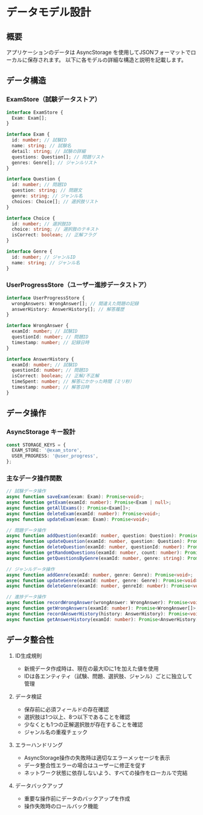 # データモデル設計

## 概要

アプリケーションのデータは AsyncStorage を使用してJSONフォーマットでローカルに保存されます。
以下に各モデルの詳細な構造と説明を記載します。

## データ構造

### ExamStore（試験データストア）

```typescript
interface ExamStore {
  Exam: Exam[];
}

interface Exam {
  id: number; // 試験ID
  name: string; // 試験名
  detail: string; // 試験の詳細
  questions: Question[]; // 問題リスト
  genres: Genre[]; // ジャンルリスト
}

interface Question {
  id: number; // 問題ID
  question: string; // 問題文
  genre: string; // ジャンル名
  choices: Choice[]; // 選択肢リスト
}

interface Choice {
  id: number; // 選択肢ID
  choice: string; // 選択肢のテキスト
  isCorrect: boolean; // 正解フラグ
}

interface Genre {
  id: number; // ジャンルID
  name: string; // ジャンル名
}
```

### UserProgressStore（ユーザー進捗データストア）

```typescript
interface UserProgressStore {
  wrongAnswers: WrongAnswer[]; // 間違えた問題の記録
  answerHistory: AnswerHistory[]; // 解答履歴
}

interface WrongAnswer {
  examId: number; // 試験ID
  questionId: number; // 問題ID
  timestamp: number; // 記録日時
}

interface AnswerHistory {
  examId: number; // 試験ID
  questionId: number; // 問題ID
  isCorrect: boolean; // 正解/不正解
  timeSpent: number; // 解答にかかった時間（ミリ秒）
  timestamp: number; // 解答日時
}
```

## データ操作

### AsyncStorage キー設計

```typescript
const STORAGE_KEYS = {
  EXAM_STORE: '@exam_store',
  USER_PROGRESS: '@user_progress',
};
```

### 主なデータ操作関数

```typescript
// 試験データ操作
async function saveExam(exam: Exam): Promise<void>;
async function getExam(examId: number): Promise<Exam | null>;
async function getAllExams(): Promise<Exam[]>;
async function deleteExam(examId: number): Promise<void>;
async function updateExam(exam: Exam): Promise<void>;

// 問題データ操作
async function addQuestion(examId: number, question: Question): Promise<void>;
async function updateQuestion(examId: number, question: Question): Promise<void>;
async function deleteQuestion(examId: number, questionId: number): Promise<void>;
async function getRandomQuestions(examId: number, count: number): Promise<Question[]>;
async function getQuestionsByGenre(examId: number, genre: string): Promise<Question[]>;

// ジャンルデータ操作
async function addGenre(examId: number, genre: Genre): Promise<void>;
async function updateGenre(examId: number, genre: Genre): Promise<void>;
async function deleteGenre(examId: number, genreId: number): Promise<void>;

// 進捗データ操作
async function recordWrongAnswer(wrongAnswer: WrongAnswer): Promise<void>;
async function getWrongAnswers(examId: number): Promise<WrongAnswer[]>;
async function recordAnswerHistory(history: AnswerHistory): Promise<void>;
async function getAnswerHistory(examId: number): Promise<AnswerHistory[]>;
```

## データ整合性

1. ID生成規則

   - 新規データ作成時は、現在の最大IDに1を加えた値を使用
   - IDは各エンティティ（試験、問題、選択肢、ジャンル）ごとに独立して管理

2. データ検証

   - 保存前に必須フィールドの存在確認
   - 選択肢は1つ以上、8つ以下であることを確認
   - 少なくとも1つの正解選択肢が存在することを確認
   - ジャンル名の重複チェック

3. エラーハンドリング

   - AsyncStorage操作の失敗時は適切なエラーメッセージを表示
   - データ整合性エラーの場合はユーザーに修正を促す
   - ネットワーク状態に依存しないよう、すべての操作をローカルで完結

4. データバックアップ
   - 重要な操作前にデータのバックアップを作成
   - 操作失敗時のロールバック機能
